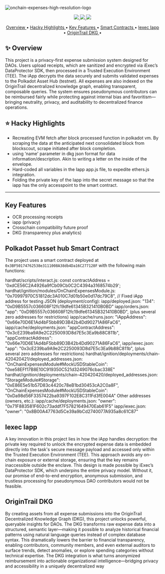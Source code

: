 ![onchain-expenses-high-resolution-logo](https://github.com/user-attachments/assets/06d561ac-2450-4be5-8717-eec2caafc059)

<p align="center">
  <a href="https://www.linkedin.com/in/agustin-schiariti/">
    <img src="https://img.shields.io/badge/Reach_Agustin-On_LinkedIn-Green">
  </a>
  <a href="https://www.linkedin.com/in/agustin-schiariti/">
    <img src="https://img.shields.io/badge/Reach_Maharaja-On_LinkedIn-Green">
  </a>
  <a href="https://www.linkedin.com/in/agustin-schiariti/">
    <img src="https://img.shields.io/badge/Reach_Dercio-On_LinkedIn-Green">
  </a>
</p>

<p align="center">
  <a href="## ✨ Overview"> Overview </a> •
  <a href="## ⭐ Hacky Highlights"> Hacky Highlights </a> •
  <a href="## 🔑 Key Features (MVP)"> Key Features </a> •
  <a href="## 👙 Polkadot Passet hub Smart Contract"> Smart Contracts </a> • 
  <a href="## 🟡 Iexec Iapp"> Iexec Iapp </a> • 
  <a href="## 🔗 OriginTrail DKG"> OriginTrail DKG </a> • 

  
</p>

## ✨ Overview

This project is a privacy-first expense submission system designed for DAOs. Users upload receipts, which are sanitized and encrypted via iExec’s DataProtector SDK, then processed in a Trusted Execution Environment (TEE). The iApp decrypts the data securely and submits validated expenses to the Polkadot Asset Hub (testnet). All expenses are also indexed on the OriginTrail decentralized knowledge graph, enabling transparent, composable queries. The system ensures pseudonymous contributors can be reimbursed fairly while protecting against internal bias and favoritism—bringing neutrality, privacy, and auditability to decentralized finance operations.

## ⭐ Hacky Highlights
- Recreating EVM fetch after block processed function in polkadot vm. By scraping the data at the anticipated next consolidated block from blockscout, scrape initiated after block completion.
- using 'name' parameter in dkg json format for data information/description. Akin to writing a letter on the inside of the envelope.
- Hard-coded all variables in the Iapp app.js file, to expedite ethers.js integration.
- Folding the private key of the Iapp into the secret message so that the iapp has the only accesspoint to the smart contract.

---
## Key Features
 - OCR processing receipts
 - iapp (privacy)
 - Crosschain compatibility future proof
 - DKG (transparency plus analytics)

   
## Polkadot Passet hub Smart Contract

The project uses a smart contract deployed at `0x3BF50174762538e3111008A38db4Da16C277128F` with the following main functions:

hardhat/scripts/interact.js:
const contractAddress = '0xdCE56C2A4926a9fCb09Cb0C2C4394a3168574b29';
hardhat/ignition/modules/OnChainExpensesModule.js:
"0x70997970C51812dc3A010C7d01b50e0d17dc79C8", // Fixed iApp address for testing
JSON (deployment/config):
iapp/deployed.json:
"134": "0xD9B5557c036608F12fc19dfe61345B321410B0BD"
iapp/orders.json:
"app": "0xD9B5557c036608F12fc19dfe61345B321410B0BD",
(plus several zero addresses for restrictions)
iapp/cache/runs.json:
"iAppAddress": "0x66e70D6E1Ad4bF5bb89D3B42b4Dd90271A86FaC6",
iapp/cache/deployments.json:
"appContractAddress": "0x3cE239ba9A9e2C2250093D8d7E5c3Ea9b88C811b",
"appContractAddress": "0x66e70D6E1Ad4bF5bb89D3B42b4Dd90271A86FaC6",
iapp/iexec.json:
"app": "0x3cE239ba9A9e2C2250093D8d7E5c3Ea9b88C811b",
(plus several zero addresses for restrictions)
hardhat/ignition/deployments/chain-420420421/deployed_addresses.json:
"OnChainExpensesModule#MockUSDStableCoin": "0xe58EFf17B8E10C919350C521d3249076cbac338E"
hardhat/ignition/deployments/chain-420420420/deployed_addresses.json:
"StorageModule#Storage": "0xE86E5e51b57D83c4420c78eB1bd30453cA2C0a8F",
"OnChainExpensesModule#MockUSDStableCoin": "0xDa98d56F3357422ba9397F102E8C311Fd3fE004A"
Other addresses (owners, etc.):
iapp/cache/deployments.json:
"owner": "0x71F883581F602c73addf7F57821649470Eab61F5"
iapp/iexec.json:
"owner": "0x8B00A47763d5Ce39a9bCd2740077A935a8c61C87"

## Iexec Iapp

A key innovation in this project lies in how the iApp handles decryption: the private key required to unlock the encrypted expense data is embedded directly into the task's secure message payload and accessed only within the Trusted Execution Environment (TEE). This approach avoids any on-chain exposure or external storage, ensuring that the key remains inaccessible outside the enclave. This design is made possible by iExec’s DataProtector SDK, which underpins the entire privacy model. Without it, our promise of end-to-end encryption, anonymous submission, and trustless processing for pseudonymous DAO contributors would not be feasible.

## OriginTrail DKG

By creating assets from all expense submissions into the OriginTrail Decentralized Knowledge Graph (DKG), this project unlocks powerful, queryable insights for DAOs. The DKG transforms raw expense data into a structured, semantic layer—making it possible to analyze historical financial patterns using natural language queries instead of complex database syntax. This dramatically lowers the barrier to financial transparency, enabling contributors, community members, and even external auditors to surface trends, detect anomalies, or explore spending categories without technical expertise. The DKG integration is what turns anonymized reimbursement into actionable organizational intelligence—bridging privacy and accessibility in a uniquely decentralized way

